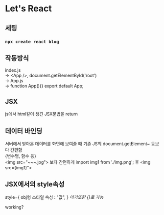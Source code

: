 # Let's React

## 세팅

### `npx create react blog`


## 작동방식

index.js\
-> <App /\>, document.getElementById('root')\
-> App.js\
-> function App(){} export default App;

## JSX
js에서 html같이 생긴 JSX문법을 return

## 데이터 바인딩
서버에서 받아온 데이터를 화면에 보여줄 때 기존 JS의 document.getElement~ 등보다 간편함\
{변수명, 함수 등}\
<img src="~~~.jpg"\> 보다 간편하게 import img1 from './img.png'; 후 <img src={img1}"\>

## JSX에서의 style속성
style={ obj형 스타일 속성 : "값", }
_이거또한 {}로 가능_

working?